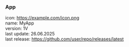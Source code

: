 ### App
icon: https://example.com/icon.png  
name: MyApp  
version: 1V  
last update: 26.06.2025  
last release: https://github.com/user/repo/releases/latest
